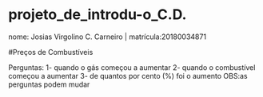 # projeto_de_introdu-o_C.D.

nome: Josias Virgolino C. Carneiro    | matrícula:20180034871



#Preços de Combustíveis



Perguntas:
          1- quando o gás começou a aumentar 
          2- quando o combustível começou a aumentar 
          3- de quantos por cento (%) foi o aumento 
OBS:as perguntas podem mudar
